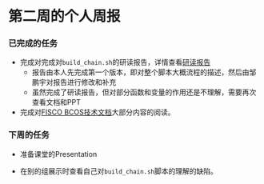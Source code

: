 # 第二周的个人周报



### 已完成的任务

- 完成对完成对`build_chain.sh`的研读报告，详情查看[研读报告](https://github.com/2019-scut-practical-training-team/webank/blob/master/day1/%E5%AF%B9build_chain.sh%E7%9A%84%E7%90%86%E8%A7%A3.md)
  - 报告由本人先完成第一个版本，即对整个脚本大概流程的描述，然后由邹鹏宇对报告进行修改和补充
  - 虽然完成了研读报告，但对部分函数和变量的作用还是不理解，需要再次查看文档和PPT
- 完成对[FISCO BCOS技术文档](https://fisco-bcos-documentation.readthedocs.io/zh_CN/latest/index.html)大部分内容的阅读。





### 下周的任务

- 准备课堂的Presentation

- 在别的组展示时查看自己对`build_chain.sh`脚本的理解的缺陷。

